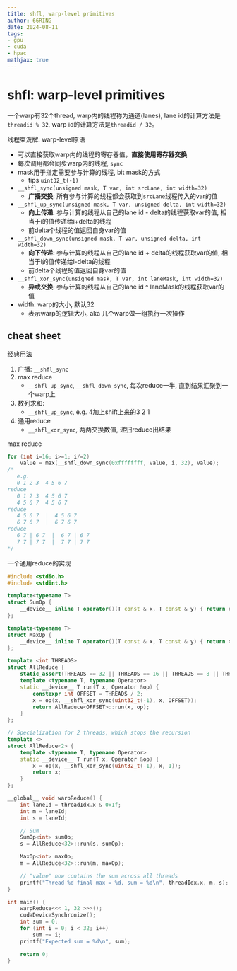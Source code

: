 ```yaml
---
title: shfl, warp-level primitives
author: 66RING
date: 2024-08-11
tags: 
- gpu
- cuda
- hpac
mathjax: true
---
```


# shfl: warp-level primitives

一个warp有32个thread, warp内的线程称为通道(lanes), lane id的计算方法是`threadid % 32`, warp id的计算方法是`threadid / 32`。

线程束洗牌: warp-level原语

- 可以直接获取warp内的线程的寄存器值，**直接使用寄存器交换**
- 每次调用都会同步warp内的线程, `sync`
- mask用于指定需要参与计算的线程, bit mask的方式
    - tips `uint32_t(-1)`
- `__shfl_sync(unsigned mask, T var, int srcLane, int width=32)`
    - **广播交换**: 所有参与计算的线程都会获取到`srcLane`线程传入的var的值
- `__shfl_up_sync(unsigned mask, T var, unsigned delta, int width=32)`
    - **向上传递**: 参与计算的线程从自己的lane id - delta的线程获取var的值, 相当于i的值传递给i+delta的线程
    - 前delta个线程的值返回自身var的值
- `__shfl_down_sync(unsigned mask, T var, unsigned delta, int width=32)`
    - **向下传递**: 参与计算的线程从自己的lane id + delta的线程获取var的值, 相当于i的值传递给i-delta的线程
    - 前delta个线程的值返回自身var的值
- `__shfl_xor_sync(unsigned mask, T var, int laneMask, int width=32)`
    - **异或交换**: 参与计算的线程从自己的lane id ^ laneMask的线程获取var的值
- width: warp的大小, 默认32
    - 表示warp的逻辑大小, aka 几个warp做一组执行一次操作


## cheat sheet

经典用法

1. 广播: `__shfl_sync`
2. max reduce
    - `__shfl_up_sync`, `__shfl_down_sync`, 每次reduce一半, 直到结果汇聚到一个warp上
3. 数列求和:
    - `__shfl_up_sync`, e.g. 4加上shift上来的3 2 1
4. 通用reduce
    - `__shfl_xor_sync`, 两两交换数值, 递归reduce出结果

max reduce

```cpp
for (int i=16; i>=1; i/=2)
    value = max(__shfl_down_sync(0xffffffff, value, i, 32), value);
/*
   e.g.
   0 1 2 3  4 5 6 7
reduce
   0 1 2 3  4 5 6 7
   4 5 6 7  4 5 6 7
reduce
   4 5 6 7  |  4 5 6 7
   6 7 6 7  |  6 7 6 7
reduce
   6 7 | 6 7  |  6 7 | 6 7
   7 7 | 7 7  |  7 7 | 7 7
*/
```

一个通用reduce的实现

```cpp
#include <stdio.h>
#include <stdint.h>

template<typename T>
struct SumOp {
    __device__ inline T operator()(T const & x, T const & y) { return x + y;}
};

template<typename T>
struct MaxOp {
    __device__ inline T operator()(T const & x, T const & y) { return x > y ? x : y; }
};

template <int THREADS>
struct AllReduce {
    static_assert(THREADS == 32 || THREADS == 16 || THREADS == 8 || THREADS == 4);
    template <typename T, typename Operator>
    static __device__ T run(T x, Operator &op) {
        constexpr int OFFSET = THREADS / 2;
        x = op(x, __shfl_xor_sync(uint32_t(-1), x, OFFSET));
        return AllReduce<OFFSET>::run(x, op);
    }
};

// Specialization for 2 threads, which stops the recursion
template <>
struct AllReduce<2> {
    template <typename T, typename Operator>
    static __device__ T run(T x, Operator &op) {
        x = op(x, __shfl_xor_sync(uint32_t(-1), x, 1));
        return x;
    }
};

__global__ void warpReduce() {
    int laneId = threadIdx.x & 0x1f;
    int m = laneId;
    int s = laneId;

    // Sum
    SumOp<int> sumOp;
    s = AllReduce<32>::run(s, sumOp);

    MaxOp<int> maxOp;
    m = AllReduce<32>::run(m, maxOp);

    // "value" now contains the sum across all threads
    printf("Thread %d final max = %d, sum = %d\n", threadIdx.x, m, s);
}

int main() {
    warpReduce<<< 1, 32 >>>();
    cudaDeviceSynchronize();
    int sum = 0;
    for (int i = 0; i < 32; i++)
        sum += i;
    printf("Expected sum = %d\n", sum);

    return 0;
}
```

